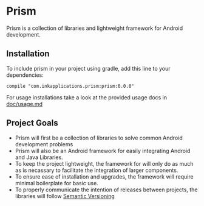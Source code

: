 Prism
=====

Prism is a collection of libraries and lightweight framework for Android 
development.

Installation
------------

To include prism in your project using gradle, add this line to your 
dependencies:

    compile "com.inkapplications.prism:prism:0.0.0"

For usage installations take a look at the provided usage docs in 
[doc/usage.md][2]

Project Goals
-------------

* Prism will first be a collection of libraries to solve common Android 
development problems
* Prism will also be an Android framework for easily integrating Android and 
Java Libraries.
* To keep the project lightweight, the framework for will only do as much as is
necassary to facilitate the integration of larger components.
* To ensure ease of installation and upgrades, the framework will require 
minimal boilerplate for basic use.
* To properly communicate the intention of releases between projects, the 
libraries will follow [Semantic Versioning][1]

[1]: http://semver.org/
[2]: doc/usage.md
